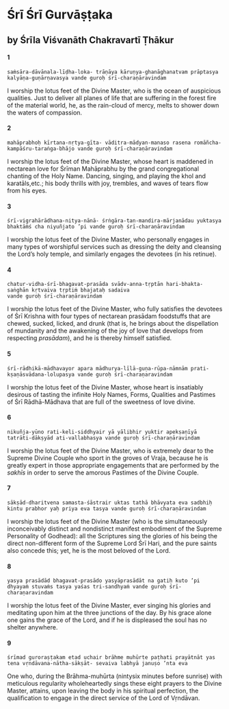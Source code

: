 # Śrī Śrī Gurvāṣṭaka

## by Śrīla Viśvanāth Chakravartī Ṭhākur

#### 1

    saṁsāra-dāvānala-līḍha-loka- trāṇāya kāruṇya-ghanāghanatvam prāptasya kalyāṇa-guṇārṇavasya vande guroḥ śrī-charaṇāravindam

I worship the lotus feet of the Divine Master, who is the ocean of auspicious qualities. Just to deliver all planes of life that are suffering in the forest fire of the material world, he, as the rain-cloud of mercy, melts to shower down the waters of compassion.

#### 2

    mahāprabhoḥ kīrtana-nṛtya-gīta- vāditra-mādyan-manaso rasena romāñcha-kampāśru-taraṅga-bhājo vande guroḥ śrī-charaṇāravindam

I worship the lotus feet of the Divine Master, whose heart is maddened in nectarean love for Śrīman Mahāprabhu by the grand congregational chanting of the Holy Name. Dancing, singing, and playing the khol and karatāls,etc.; his body thrills with joy, trembles, and waves of tears flow from his eyes.

#### 3

    śrī-vigrahārādhana-nitya-nānā- śrṅgāra-tan-mandira-mārjanādau yuktasya bhaktāṁś cha niyuñjato ’pi vande guroḥ śrī-charaṇāravindam

I worship the lotus feet of the Divine Master, who personally engages in many types of worshipful services such as dressing the deity and cleansing the Lord’s holy temple, and similarly engages the devotees (in his retinue).

#### 4

    chatur-vidha-śrī-bhagavat-prasāda svādv-anna-tṛptān hari-bhakta-saṅghān kṛtvaiva tṛptiṁ bhajataḥ sadaiva
    vande guroḥ śrī-charaṇāravindam

I worship the lotus feet of the Divine Master,
who fully satisfies the devotees of Śrī Krishna with four types of nectarean prasādam foodstuffs that are chewed, sucked, licked, and drunk (that is, he brings about the dispellation of mundanity and the awakening of the joy of love that develops from respecting *prasādam*), and he is thereby himself satisfied.

#### 5

    śrī-rādhikā-mādhavayor apara mādhurya-līlā-guṇa-rūpa-nāmnām prati-kṣaṇāsvādana-lolupasya vande guroḥ śrī-charaṇaravindam

I worship the lotus feet of the Divine Master, whose heart is insatiably desirous of tasting the infinite Holy Names, Forms, Qualities and Pastimes of Śrī Rādhā-Mādhava that are full of the sweetness of love divine.

#### 6

    nikuñja-yūno rati-keli-siddhyair yā yālibhir yuktir apekṣaṇīyā tatrāti-dākṣyād ati-vallabhasya vande guroḥ śrī-charaṇāravindam

I worship the lotus feet of the Divine Master, who is extremely dear to the Supreme Divine Couple who sport in the groves of Vraja, because he is greatly expert in those appropriate engagements that are performed by the *sakhīs* in order to serve the amorous Pastimes of the Divine Couple.

#### 7

    sākṣād-dharitvena samasta-śāstrair uktas tathā bhāvyata eva sadbhiḥ kintu prabhor yaḥ priya eva tasya vande guroḥ śrī-charaṇāravindam

I worship the lotus feet of the Divine Master (who is the simultaneously inconceivably distinct and nondistinct manifest embodiment of the Supreme Personality of Godhead): all the Scriptures sing the glories of his being the direct non-different form of the Supreme Lord Śrī Hari, and the pure saints also concede this; yet, he is the most beloved of the Lord.

#### 8

    yasya prasādād bhagavat-prasādo yasyāprasādāt na gatiḥ kuto ’pi
    dhyayaṁ stuvaṁs tasya yaśas tri-sandhyaṁ vande guroḥ śrī-charaṇaravindam

I worship the lotus feet of the Divine Master, ever singing his glories and meditating upon him at the three junctions of the day. By his grace alone one gains the grace of the Lord, and if he is displeased the soul has no shelter anywhere.

#### 9

    śrīmad guroraṣṭakam etad uchair brāhme muhūrte paṭhati prayātnāt yas tena vṛndāvana-nātha-sākṣāt- sevaiva labhyā januṣo ’nta eva

One who, during the Brāhma-muhūrta (nintysix minutes before sunrise) with meticulous regularity wholeheartedly sings these eight prayers to the Divine Master, attains, upon leaving the body in his spiritual perfection, the qualification to engage in the direct service of the Lord of Vṛndāvan.

